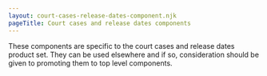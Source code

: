 ```yaml
---
layout: court-cases-release-dates-component.njk
pageTitle: Court cases and release dates components
---
```


These components are specific to the court cases and release dates product set. They can be used elsewhere and if so, consideration should be given to promoting them to top level components.